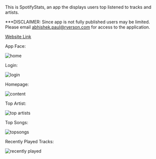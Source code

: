 This is SpotifyStats, an app the displays users top listened to tracks and artists.

***DISCLAIMER: Since app is not fully published users may be limited. Please email abhishek.paul@ryerson.com for 
access to the application. 

[Website Link](https://bit.ly/3z9AYVR)



App Face:

![home](https://user-images.githubusercontent.com/87787307/180896280-b975013f-7469-4d25-b91a-8eabaf74f11c.PNG)


Login:

![login](https://user-images.githubusercontent.com/87787307/180896672-a8ecc7ae-307f-44d9-8207-7fb886714a5d.png)


Homepage:

![content](https://user-images.githubusercontent.com/87787307/180896836-d20b919e-bb14-44ea-a25f-46879e3a6eb0.PNG)


Top Artist:

![top artists](https://user-images.githubusercontent.com/87787307/180896995-bb5d3224-cafb-494b-a5ee-2605b55e1f42.PNG)


Top Songs:

![topsongs](https://user-images.githubusercontent.com/87787307/180897094-ff67a482-4417-454b-900f-e64094949fea.PNG)


Recently Played Tracks:

![recently played](https://user-images.githubusercontent.com/87787307/180897276-51e501c0-4177-4b39-93a6-ac832e7c7f33.PNG)







